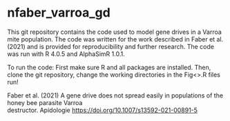 # nfaber_varroa_gd

This git repository contains the code used to model gene drives in a Varroa mite population. The code was written for the work described in Faber et al. (2021) and is provided for reproducibility and further research. The code was run with R 4.0.5 and AlphaSimR 1.0.1.

To run the code: First make sure R and all packages are installed. Then, clone the git repository, change the working directories in the Fig<>.R files run!

Faber et al. (2021) A gene drive does not spread easily in populations of the honey bee parasite Varroa destructor. Apidologie https://doi.org/10.1007/s13592-021-00891-5
